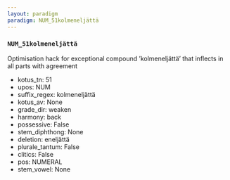 ```yaml
---
layout: paradigm
paradigm: NUM_51kolmeneljättä
---
```

### ` NUM_51kolmeneljättä `

Optimisation hack for exceptional compound ’kolmeneljättä’ that inflects in all parts with agreement
* kotus_tn: 51
* upos: NUM
* suffix_regex: kolmeneljättä
* kotus_av: None
* grade_dir: weaken
* harmony: back
* possessive: False
* stem_diphthong: None
* deletion: eneljättä
* plurale_tantum: False
* clitics: False
* pos: NUMERAL
* stem_vowel: None
